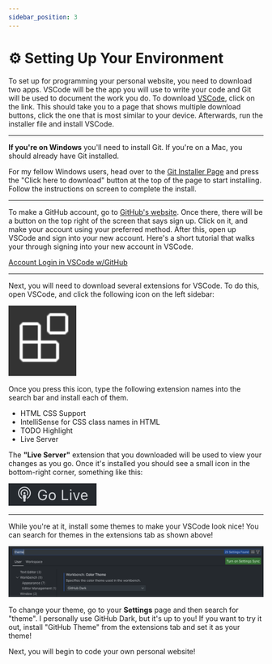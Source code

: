 ```yaml
---
sidebar_position: 3
---
```


# ⚙️ Setting Up Your Environment

To set up for programming your personal website, you need to download two apps. VSCode will be the app you will use to write your code and Git will be used to document the work you do. To download [VSCode](https://code.visualstudio.com/download "VSCode Download"), click on the link. This should take you to a page that shows multiple download buttons, click the one that is most similar to your device. Afterwards, run the installer file and install VSCode.

---

**If you're on Windows** you'll need to install Git. If you're on a Mac, you should already have Git installed.

For my fellow Windows users, head over to the [Git Installer Page](https://git-scm.com/download/win) and press the "Click here to download" button at the top of the page to start installing. Follow the instructions on screen to complete the install.

---

To make a GitHub account, go to [GitHub's website](https://github.com/ "GitHub"). Once there, there will be a button on the top right of the screen that says sign up. Click on it, and make your account using your preferred method. After this, open up VSCode and sign into your new account. Here's a short tutorial that walks your through signing into your new account in VSCode.

[Account Login in VSCode w/GitHub](https://www.youtube.com/watch?v=4Q9PHRsfIvQ)

---

Next, you will need to download several extensions for VSCode. To do this, open VSCode, and click the following icon on the left sidebar:

![Extensions Icon](/img/new-pw/extensions.png "Extensions Icon")


Once you press this icon, type the following extension names into the search bar and install each of them.

* HTML CSS Support
* IntelliSense for CSS class names in HTML
* TODO Highlight
* Live Server

The __"Live Server"__ extension that you downloaded will be used to view your changes as you go. Once it's installed you should see a small icon in the bottom-right corner, something like this:

![Live Server Icon](/img/new-pw/liveServerLogo.png)

---

While you're at it, install some themes to make your VSCode look nice! You can search for themes in the extensions tab as shown above!

![Theme Snippet](/img/new-pw/themeSnippet.png)

To change your theme, go to your **Settings** page and then search for "theme". I personally use GitHub Dark, but it's up to you! If you want to try it out, install "GitHub Theme" from the extensions tab and set it as your theme!

Next, you will begin to code your own personal website!